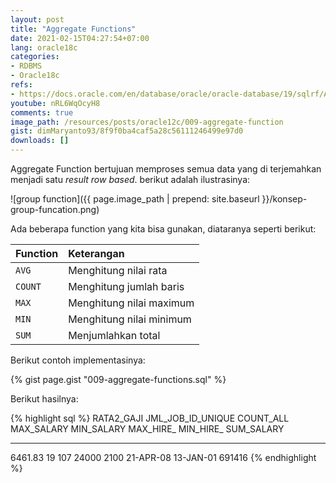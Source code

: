 ```yaml
---
layout: post
title: "Aggregate Functions"
date: 2021-02-15T04:27:54+07:00
lang: oracle18c
categories:
- RDBMS
- Oracle18c
refs: 
- https://docs.oracle.com/en/database/oracle/oracle-database/19/sqlrf/Aggregate-Functions.html#GUID-62BE676B-AF18-4E63-BD14-25206FEA0848
youtube: nRL6WqOcyH8
comments: true
image_path: /resources/posts/oracle12c/009-aggregate-function
gist: dimMaryanto93/8f9f0ba4caf5a28c56111246499e97d0
downloads: []
---
```


Aggregate Function bertujuan memproses semua data yang di terjemahkan menjadi satu _result row based_. berikut adalah ilustrasinya:

![group function]({{ page.image_path | prepend: site.baseurl }}/konsep-group-funcation.png)

Ada beberapa function yang kita bisa gunakan, diataranya seperti berikut:

| Function  | Keterangan                        |
|:----------|:----------------------------------|
| `AVG`     | Menghitung nilai rata             |
| `COUNT`   | Menghitung jumlah baris           |
| `MAX`     | Menghitung nilai maximum          |
| `MIN`     | Menghitung nilai minimum          |
| `SUM`     | Menjumlahkan total                |

Berikut contoh implementasinya:

{% gist page.gist "009-aggregate-functions.sql" %}

Berikut hasilnya:

{% highlight sql %}
RATA2_GAJI JML_JOB_ID_UNIQUE  COUNT_ALL MAX_SALARY MIN_SALARY MAX_HIRE_ MIN_HIRE_ SUM_SALARY
---------- ----------------- ---------- ---------- ---------- --------- --------- ----------
   6461.83                19        107      24000       2100 21-APR-08 13-JAN-01     691416
{% endhighlight %}
